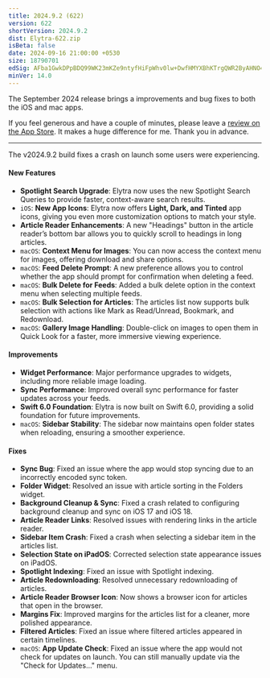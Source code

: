 ```yaml
---
title: 2024.9.2 (622)
version: 622
shortVersion: 2024.9.2
dist: Elytra-622.zip
isBeta: false
date: 2024-09-16 21:00:00 +0530
size: 18790701
edSig: AFba1GwkDPpBDQ99WK23mKZe9ntyfHiFpWhv0lw+DwfHMYXBhKTrgQWR2ByAHNO4HkPJ6EFgLdOt016/z7uLDA==
minVer: 14.0
---
```


The September 2024 release brings a improvements and bug fixes to both the iOS and mac apps.

If you feel generous and have a couple of minutes, please leave a [review on the App Store](https://apps.apple.com/app/id1433266971?action=write-review). It makes a huge difference for me. Thank you in advance.

---
The v2024.9.2 build fixes a crash on launch some users were experiencing.

#### New Features
- **Spotlight Search Upgrade**: Elytra now uses the new Spotlight Search Queries to provide faster, context-aware search results.
- `iOS`: **New App Icons**: Elytra now offers **Light, Dark, and Tinted** app icons, giving you even more customization options to match your style.
- **Article Reader Enhancements**: A new "Headings" button in the article reader’s bottom bar allows you to quickly scroll to headings in long articles.
- `macOS`: **Context Menu for Images**: You can now access the context menu for images, offering download and share options.
- `macOS`: **Feed Delete Prompt**: A new preference allows you to control whether the app should prompt for confirmation when deleting a feed.
- `macOS`: **Bulk Delete for Feeds**: Added a bulk delete option in the context menu when selecting multiple feeds.
- `macOS`: **Bulk Selection for Articles**: The articles list now supports bulk selection with actions like Mark as Read/Unread, Bookmark, and Redownload.
- `macOS`: **Gallery Image Handling**: Double-click on images to open them in Quick Look for a faster, more immersive viewing experience.

#### Improvements
- **Widget Performance**: Major performance upgrades to widgets, including more reliable image loading.
- **Sync Performance**: Improved overall sync performance for faster updates across your feeds.
- **Swift 6.0 Foundation**: Elytra is now built on Swift 6.0, providing a solid foundation for future improvements.
- `macOS`: **Sidebar Stability**: The sidebar now maintains open folder states when reloading, ensuring a smoother experience.
  
#### Fixes
- **Sync Bug**: Fixed an issue where the app would stop syncing due to an incorrectly encoded sync token.
- **Folder Widget**: Resolved an issue with article sorting in the Folders widget.
- **Background Cleanup & Sync**: Fixed a crash related to configuring background cleanup and sync on iOS 17 and iOS 18.
- **Article Reader Links**: Resolved issues with rendering links in the article reader.
- **Sidebar Item Crash**: Fixed a crash when selecting a sidebar item in the articles list.
- **Selection State on iPadOS**: Corrected selection state appearance issues on iPadOS.
- **Spotlight Indexing**: Fixed an issue with Spotlight indexing.
- **Article Redownloading**: Resolved unnecessary redownloading of articles.
- **Article Reader Browser Icon**: Now shows a browser icon for articles that open in the browser.
- **Margins Fix**: Improved margins for the articles list for a cleaner, more polished appearance.
- **Filtered Articles**: Fixed an issue where filtered articles appeared in certain timelines.
- `macOS`: **App Update Check**: Fixed an issue where the app would not check for updates on launch. You can still manually update via the "Check for Updates..." menu.